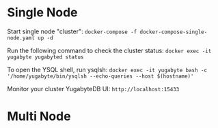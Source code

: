 

# Single Node
Start single node "cluster":
`docker-compose -f docker-compose-single-node.yaml up -d`

Run the following command to check the cluster status:
`docker exec -it yugabyte yugabyted status`

To open the YSQL shell, run ysqlsh:
`docker exec -it yugabyte bash -c '/home/yugabyte/bin/ysqlsh --echo-queries --host $(hostname)'`

Monitor your cluster YugabyteDB UI:
`http://localhost:15433`

# Multi Node

